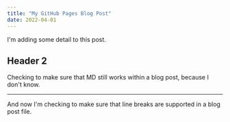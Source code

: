 ```yaml
---
title: "My GitHub Pages Blog Post"
date: 2022-04-01
---
```


I'm adding some detail to this post.

## Header 2

Checking to make sure that MD still works within a blog post, because I don't know.

---

And now I'm checking to make sure that line breaks are supported in a blog post file.
